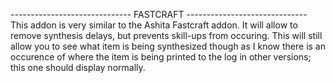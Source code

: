 ------------------------------ FASTCRAFT ------------------------------
This addon is very similar to the Ashita Fastcraft addon. It will allow
to remove synthesis delays, but prevents skill-ups from occuring.
This will still allow you to see what item is being synthesized though
as I know there is an occurence of where the item is being printed to
the log in other versions; this one should display normally.
